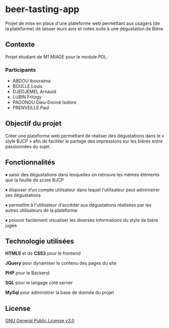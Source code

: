 # beer-tasting-app

Projet de mise en place d'une plateforme web permettant aux usagers (de la plateforme) de laisser leurs avis et notes suite à une dégustation de Bière.

## **Contexte**

Projet étudiant de M1 MIAGE pour le module PDL.

### **Participants**

- ABDOU Ibouraima
- BOULLE Louis
- DJEDJEMEL Arnauld
- LUBIN Fritzgy
- PADONOU Dieu-Donné Isidore
- PRENVEILLE Paul

## **Objectif du projet**

Créer une plateforme web permettant de réaliser des dégustations dans le « style BJCP » afin de faciliter le partage des impressions sur les bières entre passionnées du sujet.

## Fonctionnalités

♦ saisir des dégustations dans lesquelles on retrouve les mêmes
éléments que la feuille de score BJCP

♦ disposer d’un compte utilisateur dans lequel l'utilisateur peut administrer ses
dégustations

♦ permettre à l'utilisateur d'accéder aux dégustations réalisées par les autres utilisateurs de
la plateforme

♦ pouvoir facilement visualiser les diverses informations du style de bière jugée

## Technologie utilisées

**HTML5** et de **CSS3** pour le frontend

**JQuery** pour dynamiser le contenu des pages du site

**PHP** pour le Backend

**SQL** pour le langage côté server

**MySql** pour administrer la base de donnée du projet

## License

[ GNU General Public License v3.0](https://choosealicense.com/licenses/gpl-3.0/)
